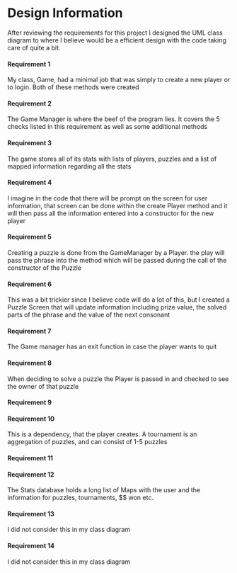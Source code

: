 # Design Information

After reviewing the requirements for this project I designed the UML class diagram to where I believe would be a efficient design with the code taking care of quite a bit.


#### Requirement 1
My class, Game, had a minimal job that was simply to create a new player or to login. Both of these methods were created
#### Requirement 2
The Game Manager is where the beef of the program lies. It covers the 5 checks listed in this requirement as well as some additional methods
#### Requirement 3
The game stores all of its stats with lists of players, puzzles and a list of mapped information regarding all the stats
#### Requirement 4
I imagine in the code that there will be prompt on the screen for user information, that screen can be done within the create Player method and it will then pass all the information entered into a constructor for the new player
#### Requirement 5
Creating a puzzle is done from the GameManager by a Player. the play will pass the phrase into the method which will be passed during the call of the constructor of the Puzzle
#### Requirement 6
This was a bit trickier since I believe code will do a lot of this, but I created a Puzzle Screen that will update information including prize value, the solved parts of the phrase and the value of the next consonant
#### Requirement 7
The Game manager has an exit function in case the player wants to quit
#### Requirement 8
When deciding to solve a puzzle the Player is passed in and checked to see the owner of that puzzle
#### Requirement 9

#### Requirement 10
This is a dependency, that the player creates. A tournament is an aggregation of puzzles, and can consist of 1-5 puzzles
#### Requirement 11

#### Requirement 12
The Stats database holds a long list of Maps with the user and the information for puzzles, tournaments, $$ won etc.
#### Requirement 13
I did not consider this in my class diagram
#### Requirement 14
I did not consider this in my class diagram


